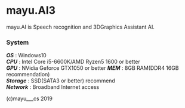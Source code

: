 # mayu.AI3
mayu.AI is Speech recognition and 3DGraphics Assistant AI.  
### System  
***OS***  : Windows10  
***CPU*** : Intel Core i5-6600K/AMD Ryzen5 1600 or better  
***GPU*** : NVidia Geforce GTX1050 or better
***MEM*** : 8GB RAM(DDR4 16GB recommendation)  
***Storage*** : SSD(SATA3 or better) recommend  
***Network*** : Broadband Internet access
  
(c)mayu___cs 2019
